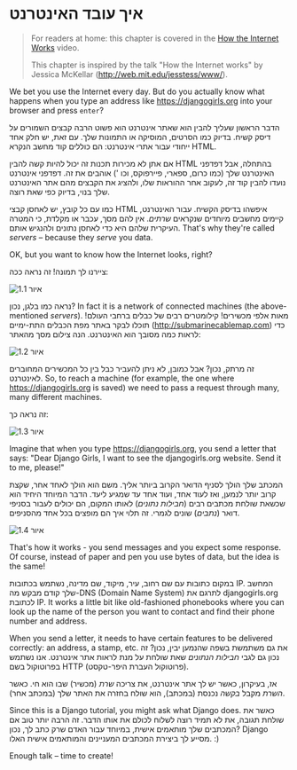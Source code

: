 # איך עובד האינטרנט

> For readers at home: this chapter is covered in the [How the Internet Works](https://www.youtube.com/watch?v=oM9yAA09wdc) video.
> 
> This chapter is inspired by the talk "How the Internet works" by Jessica McKellar (http://web.mit.edu/jesstess/www/).

We bet you use the Internet every day. But do you actually know what happens when you type an address like https://djangogirls.org into your browser and press `enter`?

הדבר הראשון שעליך להבין הוא שאתר אינטרנט הוא פשוט הרבה קבצים השמורים על דיסק קשיח. בדיוק כמו הסרטים, המוסיקה או התמונות שלך. עם זאת, יש חלק אחד ייחודי עבור אתרי אינטרנט: הם כוללים קוד מחשב הנקרא HTML.

אם אתן לא מכירות תכנות זה יכול להיות קשה להבין HTML בהתחלה, אבל דפדפני האינטרנט שלך (כמו כרום, ספארי, פיירפוקס, וכו ') אוהבים את זה. דפדפני אינטרנט נועדו להבין קוד זה, לעקוב אחר ההוראות שלו, ולהציג את הקבצים מהם אתר האינטרנט שלך בנוי, בדיוק כפי שאת רוצה.

כמו עם כל קובץ, יש לאחסן קבצי HTML איפשהו בדיסק הקשיח. עבור האינטרנט, קיימים מחשבים מיוחדים שנקראים *שרתים*. אין להם מסך, עכבר או מקלדת, כי המטרה העיקרית שלהם היא כדי לאחסן נתונים ולהנגיש אותם. That's why they're called *servers* – because they *serve* you data.

OK, but you want to know how the Internet looks, right?

ציירנו לך תמונה! זה נראה ככה:

![איור 1.1](images/internet_1.png)

נראה כמו בלגן, נכון? In fact it is a network of connected machines (the above-mentioned *servers*). מאות אלפי מכשירים! קילומטרים רבים של כבלים ברחבי העולם! תוכלו לבקר באתר מפת הכבלים התת-ימיים (http://submarinecablemap.com) כדי לראות כמה מסובך הוא האינטרנט. הנה צילום מסך מהאתר:

![איור 1.2](images/internet_3.png)

זה מרתק, נכון? אבל כמובן, לא ניתן להעביר כבל בין כל המכשירים המחוברים לאינטרנט. So, to reach a machine (for example, the one where https://djangogirls.org is saved) we need to pass a request through many, many different machines.

זה נראה כך:

![איור 1.3](images/internet_2.png)

Imagine that when you type https://djangogirls.org, you send a letter that says: "Dear Django Girls, I want to see the djangogirls.org website. Send it to me, please!"

המכתב שלך הולך לסניף הדואר הקרוב ביותר אליך. משם הוא הולך לאחד אחר, שקצת קרוב יותר לנמען, ואז לעוד אחד, ועוד אחד עד שמגיע ליעד. הדבר המיוחד היחיד הוא שכשאת שולחת מכתבים רבים (*חבילות נתונים*) לאותו המקום, הם יכולים לעבור בסניפי דואר (*נתבים*) שונים לגמרי. זה תלוי איך הם מופצים בכל אחד מהסניפים.

![איור 1.4](images/internet_4.png)

That's how it works - you send messages and you expect some response. Of course, instead of paper and pen you use bytes of data, but the idea is the same!

במקום כתובות עם שם רחוב, עיר, מיקוד, שם מדינה, נשתמש בכתובות IP. המחשב שלך קודם מבקש מה-DNS (Domain Name System) לתרגם את djangogirls.org לכתובת IP. It works a little bit like old-fashioned phonebooks where you can look up the name of the person you want to contact and find their phone number and address.

When you send a letter, it needs to have certain features to be delivered correctly: an address, a stamp, etc. את גם משתמשת בשפה שהנמען יבין, נכון? זה נכון גם לגבי *חבילות הנתונים* שאת שולחת על מנת לראות אתר אינטרנט. אנו נשתמש בפרוטוקול בשם HTTP (פרוטוקול העברת היפר-טקסט).

אז, בעיקרון, כאשר יש לך אתר אינטרנט, את צריכה *שרת* (מכשיר) שבו הוא חי. כאשר *השרת* מקבל *בקשה* נכנסת (במכתב), הוא שולח בחזרה את האתר שלך (במכתב אחר).

Since this is a Django tutorial, you might ask what Django does. כאשר את שולחת תגובה, את לא תמיד רוצה לשלוח לכולם את אותו הדבר. זה הרבה יותר טוב אם המכתבים שלך מותאמים אישית, במיוחד עבור האדם שרק כתב לך, נכון? Django מסייע לך ביצירת המכתבים המעניינים והמותאמים אישית האלו. :)

Enough talk – time to create!